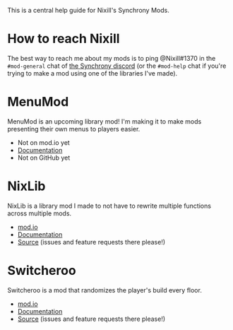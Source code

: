 This is a central help guide for Nixill's Synchrony Mods.

# How to reach Nixill
The best way to reach me about my mods is to ping @Nixill#1370 in the `#mod-general` chat of [the Synchrony discord](https://discord.gg/qS88uUC9p2) (or the `#mod-help` chat if you're trying to make a mod using one of the libraries I've made).

# MenuMod
MenuMod is an upcoming library mod! I'm making it to make mods presenting their own menus to players easier.

* Not on mod.io yet
* [Documentation](MenuMod/README.md)
* Not on GitHub yet

# NixLib
NixLib is a library mod I made to not have to rewrite multiple functions across multiple mods.

* [mod.io](https://mod.io/g/crypt/m/NixLib)
* [Documentation](NixLib/README.md)
* [Source](https://github.com/StevenH237/Synchrony-NixLib) (issues and feature requests there please!)

# Switcheroo
Switcheroo is a mod that randomizes the player's build every floor.

* [mod.io](https://mod.io/g/crypt/m/Switcheroo)
* [Documentation](Switcheroo/README.md)
* [Source](https://github.com/StevenH237/Synchrony-Switcheroo) (issues and feature requests there please!)